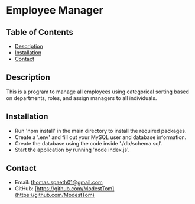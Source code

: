 # Employee Manager

  ## Table of Contents ##
  * [Description](#description)
  * [Installation](#installation)
  * [Contact](#contact)

  ## Description ##
  This is a program to manage all employees using categorical sorting based on departments, roles, and assign managers to all individuals.

  ## Installation ##
  * Run 'npm install' in the main directory to install the required packages.
  * Create a '.env' and fill out your MySQL user and database information.
  * Create the database using the code inside './db/schema.sql'.
  * Start the application by running 'node index.js'.

  ## Contact ##
  * Email: thomas.spaeth01@gmail.com
  * GitHub: [https://github.com/ModestTom](https://github.com/ModestTom)
